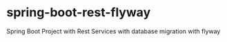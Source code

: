 # spring-boot-rest-flyway
Spring Boot Project with Rest Services with database migration with flyway


  
  
